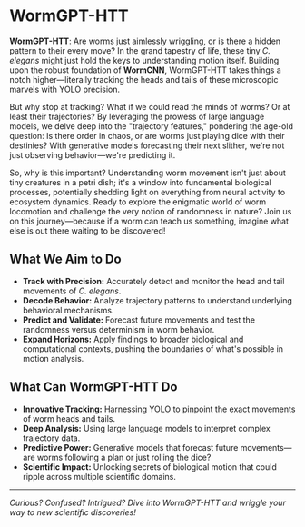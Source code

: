 # WormGPT-HTT

**WormGPT-HTT**: Are worms just aimlessly wriggling, or is there a hidden pattern to their every move? In the grand tapestry of life, these tiny *C. elegans* might just hold the keys to understanding motion itself. Building upon the robust foundation of **WormCNN**, WormGPT-HTT takes things a notch higher—literally tracking the heads and tails of these microscopic marvels with YOLO precision.

But why stop at tracking? What if we could read the minds of worms? Or at least their trajectories? By leveraging the prowess of large language models, we delve deep into the "trajectory features," pondering the age-old question: Is there order in chaos, or are worms just playing dice with their destinies? With generative models forecasting their next slither, we're not just observing behavior—we're predicting it. 

So, why is this important? Understanding worm movement isn't just about tiny creatures in a petri dish; it's a window into fundamental biological processes, potentially shedding light on everything from neural activity to ecosystem dynamics. Ready to explore the enigmatic world of worm locomotion and challenge the very notion of randomness in nature? Join us on this journey—because if a worm can teach us something, imagine what else is out there waiting to be discovered!

## What We Aim to Do

- **Track with Precision:** Accurately detect and monitor the head and tail movements of *C. elegans*.
- **Decode Behavior:** Analyze trajectory patterns to understand underlying behavioral mechanisms.
- **Predict and Validate:** Forecast future movements and test the randomness versus determinism in worm behavior.
- **Expand Horizons:** Apply findings to broader biological and computational contexts, pushing the boundaries of what's possible in motion analysis.

## What Can WormGPT-HTT Do

- **Innovative Tracking:** Harnessing YOLO to pinpoint the exact movements of worm heads and tails.
- **Deep Analysis:** Using large language models to interpret complex trajectory data.
- **Predictive Power:** Generative models that forecast future movements—are worms following a plan or just rolling the dice?
- **Scientific Impact:** Unlocking secrets of biological motion that could ripple across multiple scientific domains.

---

*Curious? Confused? Intrigued? Dive into WormGPT-HTT and wriggle your way to new scientific discoveries!*

